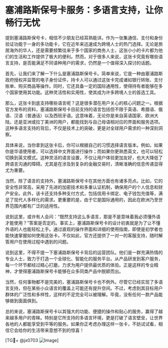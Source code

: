 # 塞浦路斯保号卡服务：多语言支持，让你畅行无忧

提到塞浦路斯保号卡，相信不少朋友已经耳熟能详。作为一张集通信、支付和身份验证功能于一身的多功能卡，它在近年来迅速成为跨境人士的热门选择。无论是旅居海外的华人，还是需要频繁往来于多个国家的商务人士，这张小小的卡片都为他们的生活和工作提供了极大的便利。然而，对于很多人来说，这张卡究竟有哪些语言支持，是否能满足不同语种用户的需求，仍然是一个值得深入探讨的话题。

首先，让我们来了解一下什么是塞浦路斯保号卡。简单来说，它是一种由塞浦路斯政府授权并监管的电子身份证件，持卡人可以通过这张卡完成诸如银行转账、支付账单、购买商品等操作。同时，它还具备一定的国际通用性，使得持有者能够在多个国家使用其功能。这种灵活性和实用性，使其成为许多跨境人士的首选工具。

那么，这张卡到底支持哪些语言呢？这是很多潜在用户关心的核心问题之一。根据官方发布的资料，塞浦路斯保号卡目前支持的语言包括但不限于英语、希腊语、俄语、汉语（普通话）以及西班牙语。这意味着，无论你是来自英语国家、欧洲大陆，还是亚洲或拉丁美洲的用户，都能找到与自己母语相对应的界面和服务选项。这种多语言支持的背后，不仅是技术上的突破，更是对全球用户需求的一种深刻洞察。

具体来说，当你拿到这张卡后，你可以根据自己的习惯选择语言版本。例如，如果你是华语使用者，可以选择中文界面进行操作；而如果你更熟悉英文，也可以轻松切换到英文模式。这种灵活的语言设置，不仅让用户体验更加友好，也大大降低了跨语言沟通的障碍。尤其是在涉及到复杂的金融交易时，清晰准确的信息传递显得尤为重要。

当然，除了语言的支持外，塞浦路斯保号卡在其他方面也有诸多亮点。比如，它的安全性非常高，采用了先进的加密技术和多重认证机制，确保用户的个人信息和财产安全。此外，该卡还支持多种支付方式，包括信用卡绑定、电子钱包充值等，满足了现代人多样化的需求。更重要的是，由于它是国际通用的，因此在欧洲乃至世界范围内都有广泛的适用性。

说到这里，或许有人会问：“既然支持这么多语言，那是不是意味着我必须懂外语才能使用？”答案是否定的。事实上，塞浦路斯保号卡的设计初衷就是为了让不懂外语的人也能轻松上手。通过直观的操作界面和详细的使用指南，即使是初学者也能快速掌握如何使用这张卡。不仅如此，官方还提供了一对一的客服支持，随时解答用户在使用过程中遇到的问题。

说到这里，不得不提一下塞浦路斯保号卡背后的运营团队。他们是一群充满热情的专业人士，致力于打造一个全球化、智能化的服务平台。从产品研发到客户服务，每一个环节都经过精心打磨，力求为用户提供最优质的体验。正是这样的专业精神，才使得塞浦路斯保号卡能够在众多同类产品中脱颖而出。

当然，任何事物都不是完美的，塞浦路斯保号卡也不例外。尽管它已经实现了多语言支持，但在某些小众语言的覆盖上可能还有提升空间。不过，考虑到其目标用户群体的广泛性和多样性，这样的不足完全可以被理解。毕竟，没有任何一款产品能够做到面面俱到。

总的来说，塞浦路斯保号卡以其强大的功能、便捷的操作和贴心的服务，赢得了越来越多用户的青睐。特别是它所支持的多语言环境，更是打破了语言壁垒，让世界各地的人都能享受到平等的服务。如果你正考虑办理这样一张卡，不妨试试看，相信它会给你的生活带来意想不到的惊喜！

[TG💪+ @jx0703 ![Image](https://github.com/user-attachments/assets/dbca1d08-cadb-493c-b0ec-ad6f7a83f270)]